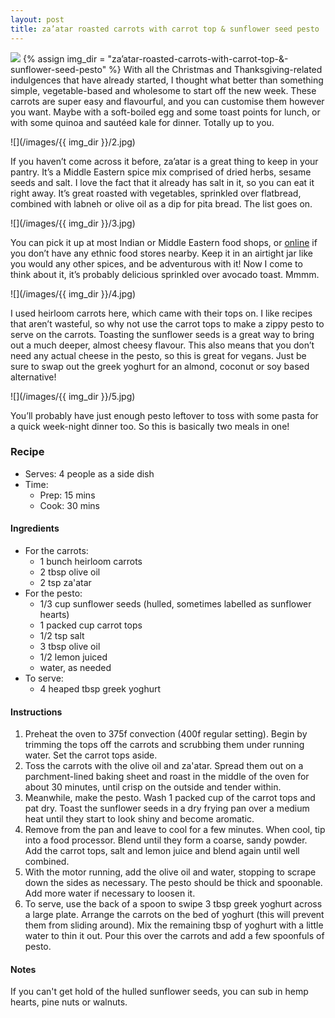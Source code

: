 ```yaml
---
layout: post
title: za’atar roasted carrots with carrot top & sunflower seed pesto
---
```

![](/images/za’atar-roasted-carrots-with-carrot-top-&-sunflower-seed-pesto/1.jpg)
{% assign img_dir = "za’atar-roasted-carrots-with-carrot-top-&-sunflower-seed-pesto" %}
With all the Christmas and Thanksgiving-related indulgences that have already started, I thought what better than something simple, vegetable-based and wholesome to start off the new week. These carrots are super easy and flavourful, and you can customise them however you want. Maybe with a soft-boiled egg and some toast points for lunch, or with some quinoa and sautéed kale for dinner. Totally up to you.

![](/images/{{ img_dir }}/2.jpg)

If you haven’t come across it before, za’atar is a great thing to keep in your pantry. It’s a Middle Eastern spice mix comprised of dried herbs, sesame seeds and salt. I love the fact that it already has salt in it, so you can eat it right away. It’s great roasted with vegetables, sprinkled over flatbread, combined with labneh or olive oil as a dip for pita bread. The list goes on.

![](/images/{{ img_dir }}/3.jpg)

You can pick it up at most Indian or Middle Eastern food shops, or [online](https://www.amazon.com/s/ref=nb_sb_noss?url=search-alias%3Daps&field-keywords=zaatar) if you don’t have any ethnic food stores nearby. Keep it in an airtight jar like you would any other spices, and be adventurous with it! Now I come to think about it, it’s probably delicious sprinkled over avocado toast. Mmmm.

![](/images/{{ img_dir }}/4.jpg)

I used heirloom carrots here, which came with their tops on. I like recipes that aren’t wasteful, so why not use the carrot tops to  make a zippy pesto to serve on the carrots. Toasting the sunflower seeds is a great way to bring out a much deeper, almost cheesy flavour. This also means that you don’t need any actual cheese in the pesto, so this is great for vegans. Just be sure to swap out the greek yoghurt for an almond, coconut or soy based alternative!

![](/images/{{ img_dir }}/5.jpg)

You’ll probably have just enough pesto leftover to toss with some pasta for a quick week-night dinner too. So this is basically two meals in one!

### Recipe
+ Serves: 4 people as a side dish
+ Time:
  + Prep: 15 mins
  + Cook: 30 mins
#### Ingredients
+ For the carrots:
  + 1 bunch heirloom carrots
  + 2 tbsp olive oil
  + 2 tsp za'atar
+ For the pesto:
  + 1/3 cup sunflower seeds (hulled, sometimes labelled as sunflower hearts)
  + 1 packed cup carrot tops
  + 1/2 tsp salt
  + 3 tbsp olive oil
  + 1/2 lemon juiced
  + water, as needed
+ To serve:
  + 4 heaped tbsp greek yoghurt

#### Instructions
1. Preheat the oven to 375f convection (400f regular setting). Begin by trimming the tops off the carrots and scrubbing them under running water. Set the carrot tops aside. 
1. Toss the carrots with the olive oil and za'atar. Spread them out on a parchment-lined baking sheet and roast in the middle of the oven for about 30 minutes, until crisp on the outside and tender within. 
1. Meanwhile, make the pesto. Wash 1 packed cup of the carrot tops and pat dry. Toast the sunflower seeds in a dry frying pan over a medium heat until they start to look shiny and become aromatic. 
1. Remove from the pan and leave to cool for a few minutes. When cool, tip into a food processor. Blend until they form a coarse, sandy powder. Add the carrot tops, salt and lemon juice and blend again until well combined. 
1. With the motor running, add the olive oil and water, stopping to scrape down the sides as necessary. The pesto should be thick and spoonable. Add more water if necessary to loosen it. 
1. To serve, use the back of a spoon to swipe 3 tbsp greek yoghurt across a large plate. Arrange the carrots on the bed of yoghurt (this will prevent them from sliding around). Mix the remaining tbsp of yoghurt with a little water to thin it out. Pour this over the carrots and add a few spoonfuls of pesto.

#### Notes
If you can't get hold of the hulled sunflower seeds, you can sub in hemp hearts, pine nuts or walnuts. 
